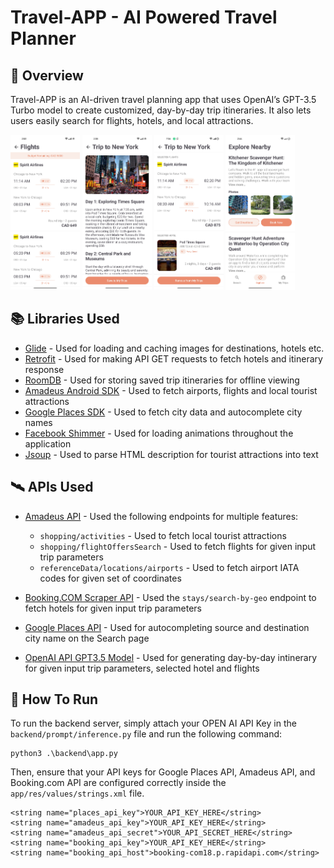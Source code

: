# Travel-APP - AI Powered Travel Planner

## :memo: Overview

Travel-APP is an AI-driven travel planning app that uses OpenAI’s GPT-3.5 Turbo model to create customized, day-by-day trip itineraries. It also lets users easily search for flights, hotels, and local attractions.

<p float="left">
  <img src="images/3.jpg" width="22%" />
  
  <img src="images/5.jpg" width="22%" />
  <img src="images/6.jpg" width="22%" />
  
  <img src="images/8.jpg" width="22%" />
</p>

## :books: Libraries Used
- [Glide](https://github.com/bumptech/glide) - Used for loading and caching images for destinations, hotels etc.
- [Retrofit](https://square.github.io/retrofit/) - Used for making API GET requests to fetch hotels and itinerary response
- [RoomDB](https://developer.android.com/training/data-storage/room) - Used for storing saved trip itineraries for offline viewing
- [Amadeus Android SDK](https://github.com/amadeus4dev-examples/amadeus-android) - Used to fetch airports, flights and local tourist attractions
- [Google Places SDK](https://developers.google.com/maps/documentation/places/android-sdk/overview) - Used to fetch city data and autocomplete city names
- [Facebook Shimmer](https://github.com/facebookarchive/shimmer-android) - Used for loading animations throughout the application
- [Jsoup](https://jsoup.org/) - Used to parse HTML description for tourist attractions into text

## :artificial_satellite: APIs Used
- [Amadeus API](https://developers.amadeus.com/) - Used the following endpoints for multiple features:
  -  `shopping/activities` - Used to fetch local tourist attractions
  -  `shopping/flightOffersSearch` - Used to fetch flights for given input trip parameters
  -  `referenceData/locations/airports` - Used to fetch airport IATA codes for given set of coordinates

- [Booking.COM Scraper API](https://rapidapi.com/ntd119/api/booking-com18) - Used the `stays/search-by-geo` endpoint to fetch hotels for given input trip parameters

- [Google Places API](https://developers.google.com/maps/documentation/places/web-service/overview) - Used for autocompleting source and destination city name on the Search page

- [OpenAI API GPT3.5 Model](https://platform.openai.com/docs/models/gpt-3-5-turbo) - Used for generating day-by-day intinerary for given input trip parameters, selected hotel and flights

## :runner: How To Run
To run the backend server, simply attach your OPEN AI API Key in the `backend/prompt/inference.py` file and run the following command:
```
python3 .\backend\app.py
```

Then, ensure that your API keys for Google Places API, Amadeus API, and Booking.com API are configured correctly inside the `app/res/values/strings.xml` file.
```
<string name="places_api_key">YOUR_API_KEY_HERE</string>
<string name="amadeus_api_key">YOUR_API_KEY_HERE</string>
<string name="amadeus_api_secret">YOUR_API_SECRET_HERE</string>
<string name="booking_api_key">YOUR_API_KEY_HERE</string>
<string name="booking_api_host">booking-com18.p.rapidapi.com</string>
```



